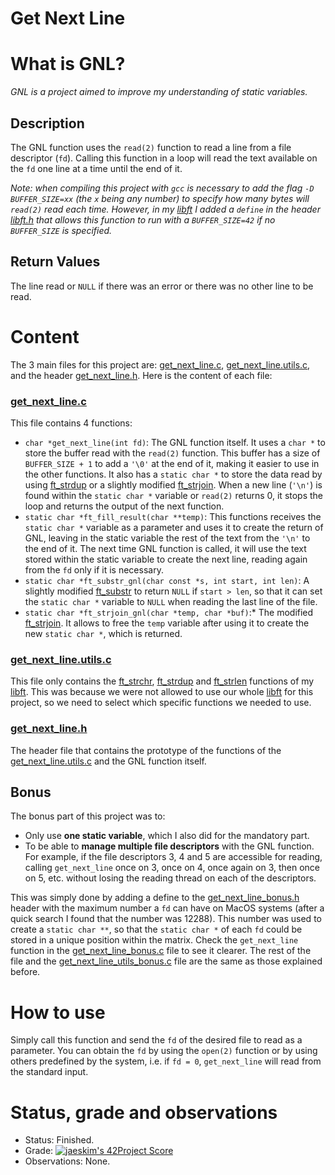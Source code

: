 # Get Next Line

# What is GNL?

*GNL is a project aimed to improve my understanding of static variables.*

## Description

The GNL function uses the `read(2)` function to read a line from a file descriptor (`fd`). Calling this function in a loop will read the text available on the `fd` one line at a time until the end of it.

*Note: when compiling this project with `gcc` is necessary to add the flag `-D BUFFER_SIZE=xx` (the `x` being any number) to specify how many bytes will `read(2)` read each time. However, in my [libft](https://github.com/jdecorte-be/42-libft) I added a `define` in the header [libft.h](https://github.com/jdecorte-be/42-Libft/blob/master/libft/libft.h) that allows this function to run with a `BUFFER_SIZE=42` if no `BUFFER_SIZE` is specified.* 

## Return Values

The line read or `NULL` if there was an error or there was no other line to be read.

# Content

The 3 main files for this project are: [get_next_line.c](https://github.com/jdecorte-be/42-Get-next-line/blob/master/get_next_line.c), [get_next_line.utils.c](https://github.com/jdecorte-be/42-Get-next-line/blob/master/get_next_line_utils.c), and the header [get_next_line.h](https://github.com/jdecorte-be/42-Get-next-line/blob/master/get_next_line.h). Here is the content of each file:

### [get_next_line.c](https://github.com/jdecorte-be/42-Get-next-line/blob/master/get_next_line.c)

This file contains 4 functions:

- `char *get_next_line(int fd)`: The GNL function itself.  It uses a `char *` to store the buffer read with the `read(2)` function. This buffer has a size of `BUFFER_SIZE + 1` to add a `'\0'` at the end of it, making it easier to use in the other functions. It also has a `static char *` to store the data read by using [ft_strdup](https://github.com/jdecorte-be/Libft/blob/master/src/ft_strdup.c) or a slightly modified [ft_strjoin](https://github.com/jdecorte-be/Libft/blob/master/src/ft_strjoin.c). When a new line (`'\n'`) is found within the `static char *` variable or `read(2)` returns 0, it stops the loop and returns the output of the next function.
- `static char *ft_fill_result(char **temp)`: This functions receives the `static char *` variable as a parameter and uses it to create the return of GNL, leaving in the static variable the rest of the text from the `'\n'` to the end of it. The next time GNL function is called, it will use the text stored within the static variable to create the next line, reading again from the `fd` only if it is necessary.
- `static char *ft_substr_gnl(char const *s, int start, int len)`: A slightly modified [ft_substr](https://github.com/jdecorte-be/Libft/blob/master/src/ft_substr.c) to return `NULL` if `start > len`, so that it can set the `static char *` variable to `NULL` when reading the last line of the file.
- `static char *ft_strjoin_gnl(char *temp, char *buf)`:* The modified [ft_strjoin](https://github.com/jdecorte-be/Libft/blob/master/ft_strjoin.c). It allows to free the `temp` variable after using it to create the new `static char *`, which is returned.

### [get_next_line.utils.c](https://github.com/jdecorte-be/42-Get-next-line/blob/master/get_next_line_utils.c)

This file only contains the [ft_strchr](https://github.com/jdecorte-be/Libft/blob/master/ft_strchr.c), [ft_strdup](https://github.com/jdecorte-be/Libft/blob/master/ft_strdup.c) and [ft_strlen](https://github.com/jdecorte-be/Libft/blob/master/ft_strlen.c) functions of my [libft](https://github.com/jdecorte-be/42-libft). This was because we were not allowed to use our whole [libft](https://github.com/jdecorte-be/42-libft) for this project, so we need to select which specific functions we needed to use.

### [get_next_line.h](https://github.com/jdecorte-be/42-Get-next-line/blob/master/get_next_line.h)

The header file that contains the prototype of the functions of the [get_next_line.utils.c](https://github.com/jdecorte-be/42-Get-next-line/blob/master/get_next_line_utils.c) and the GNL function itself.

## Bonus

The bonus part of this project was to:

- Only use **one static variable**, which I also did for the mandatory part.
- To be able to **manage multiple file descriptors** with the GNL function. For example, if the file descriptors 3, 4 and 5 are accessible for reading, calling `get_next_line` once on 3, once on 4, once again on 3, then once on 5, etc. without losing the reading thread on each of the descriptors.

This was simply done by adding a define to the [get_next_line_bonus.h](https://github.com/jdecorte-be/42-Get-next-line/blob/master/get_next_line_bonus.h) header with the maximum number a `fd` can have on MacOS systems (after a quick search I found that the number was 12288). This number was used to create a `static char **`, so that the `static char *` of each `fd` could be stored in a unique position within the matrix. Check the `get_next_line` function in the [get_next_line_bonus.c](https://github.com/jdecorte-be/42-Get-next-line/blob/master/get_next_line_bonus.c) file to see it clearer. The rest of the file and the [get_next_line_utils_bonus.c](https://github.com/jdecorte-be/42-Get-next-line/blob/master/get_next_line_utils_bonus.c) file are the same as those explained before.

# How to use

Simply call this function and send the `fd` of the desired file to read as a parameter. You can obtain the `fd` by using the `open(2)` function or by using others predefined by the system, i.e. if `fd = 0`, `get_next_line` will read from the standard input.

# Status, grade and observations

- Status: Finished.
- Grade: [![jaeskim's 42Project Score](https://badge42.herokuapp.com/api/project/javferna/get_next_line)](https://github.com/JaeSeoKim/badge42)
- Observations: None.
